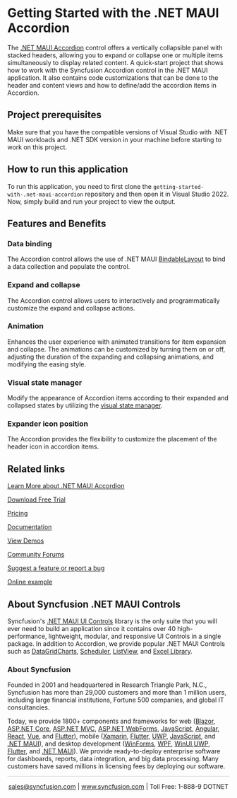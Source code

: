 # Getting Started with the .NET MAUI Accordion
The [.NET MAUI Accordion](https://www.syncfusion.com/maui-controls/maui-accordion?utm_source=github&utm_medium=listing&utm_campaign=maui-accordion-github-samples) control offers a vertically collapsible panel with stacked headers, allowing you to expand or collapse one or multiple items simultaneously to display related content. A quick-start project that shows how to work with the Syncfusion Accordion control in the .NET MAUI application. It also contains code customizations that can be done to the header and content views and how to define/add the accordion items in Accordion.

## Project prerequisites
Make sure that you have the compatible versions of Visual Studio with .NET MAUI workloads and .NET SDK version in your machine before starting to work on this project.

## How to run this application
To run this application, you need to first clone the `getting-started-with-.net-maui-accordion` repository and then open it in Visual Studio 2022. Now, simply build and run your project to view the output.

## Features and Benefits

### Data binding
The Accordion control allows the use of .NET MAUI [BindableLayout](https://help.syncfusion.com/maui/accordion/bindablelayout?utm_source=github&utm_medium=listing&utm_campaign=maui-accordion-github-samples) to bind a data collection and populate the control.

### Expand and collapse
The Accordion control allows users to interactively and programmatically customize the expand and collapse actions.

### Animation
Enhances the user experience with animated transitions for item expansion and collapse. The animations can be customized by turning them on or off, adjusting the duration of the expanding and collapsing animations, and modifying the easing style.

### Visual state manager
Modify the appearance of Accordion items according to their expanded and collapsed states by utilizing the [visual state manager](https://help.syncfusion.com/maui/accordion/appearance#visual-state-manager?utm_source=github&utm_medium=listing&utm_campaign=maui-accordion-github-samples).

### Expander icon position
The Accordion provides the flexibility to customize the placement of the header icon in accordion items.

## Related links
[Learn More about .NET MAUI Accordion](https://www.syncfusion.com/maui-controls/maui-accordion?utm_source=github&utm_medium=listing&utm_campaign=maui-accordion-github-samples)

[Download Free Trial](https://www.syncfusion.com/downloads/maui?utm_source=github&utm_medium=listing&utm_campaign=maui-accordion-github-samples)

[Pricing](https://www.syncfusion.com/sales/teamlicense?utm_source=github&utm_medium=listing&utm_campaign=maui-accordion-github-samples)

[Documentation](https://help.syncfusion.com/maui/accordion/getting-started?utm_source=github&utm_medium=listing&utm_campaign=maui-accordion-github-samples)

[View Demos](https://github.com/SyncfusionExamples/getting-started-with-.net-maui-accordion?utm_source=github&utm_medium=listing&utm_campaign=maui-accordion-github-samples)

[Community Forums](https://www.syncfusion.com/forums/maui?utm_source=github&utm_medium=listing&utm_campaign=maui-accordion-github-samples)

[Suggest a feature or report a bug](https://www.syncfusion.com/feedback/maui?utm_source=github&utm_medium=listing&utm_campaign=maui-accordion-github-samples)

[Online example](https://github.com/syncfusion/maui-demos/tree/master/MAUI/Accordion/SampleBrowser.Maui.Accordion?utm_source=github&utm_medium=listing&utm_campaign=maui-accordion-github-samples)

## About Syncfusion .NET MAUI Controls

Syncfusion's [.NET MAUI UI Controls](https://www.syncfusion.com/maui-controls?utm_source=github&utm_medium=listing&utm_campaign=maui-accordion-github-samples) library is the only suite that you will ever need to build an application since it contains over 40 high-performance, lightweight, modular, and responsive UI Controls in a single package. In addition to Accordion, we provide popular .NET MAUI Controls such as [DataGrid](https://www.syncfusion.com/maui-controls/maui-datagrid?utm_source=github&utm_medium=listing&utm_campaign=maui-accordion-github-samples)[Charts](https://www.syncfusion.com/maui-controls/maui-cartesian-charts?utm_source=github&utm_medium=listing&utm_campaign=maui-accordion-github-samples), [Scheduler](https://www.syncfusion.com/maui-controls/maui-scheduler?utm_source=github&utm_medium=listing&utm_campaign=maui-accordion-github-samples), [ListView](https://www.syncfusion.com/maui-controls/maui-listview?utm_source=github&utm_medium=listing&utm_campaign=maui-accordion-github-samples), and [Excel Library](https://www.syncfusion.com/document-processing/excel-framework/maui?utm_source=github&utm_medium=listing&utm_campaign=maui-accordion-github-samples).

### About Syncfusion
Founded in 2001 and headquartered in Research Triangle Park, N.C., Syncfusion has more than 29,000 customers and more than 1 million users, including large financial institutions, Fortune 500 companies, and global IT consultancies.

Today, we provide 1800+ components and frameworks for web ([Blazor](https://www.syncfusion.com/blazor-components?utm_source=github&utm_medium=listing&utm_campaign=maui-accordion-github-samples), [ASP.NET Core](https://www.syncfusion.com/aspnet-core-ui-controls?utm_source=github&utm_medium=listing&utm_campaign=maui-accordion-github-samples), [ASP.NET MVC](https://www.syncfusion.com/aspnet-mvc-ui-controls?utm_source=github&utm_medium=listing&utm_campaign=maui-accordion-github-samples), [ASP.NET WebForms](https://www.syncfusion.com/jquery/aspnet-webforms-ui-controls?utm_source=github&utm_medium=listing&utm_campaign=maui-accordion-github-samples), [JavaScript](https://www.syncfusion.com/javascript-ui-controls?utm_source=github&utm_medium=listing&utm_campaign=maui-accordion-github-samples), [Angular](https://www.syncfusion.com/angular-components?utm_source=github&utm_medium=listing&utm_campaign=maui-accordion-github-samples), [React](https://www.syncfusion.com/react-components?utm_source=github&utm_medium=listing&utm_campaign=maui-accordion-github-samples), [Vue](https://www.syncfusion.com/vue-components?utm_source=github&utm_medium=listing&utm_campaign=maui-accordion-github-samples), and [Flutter](https://www.syncfusion.com/flutter-widgets?utm_source=github&utm_medium=listing&utm_campaign=maui-accordion-github-samples)), mobile ([Xamarin](https://www.syncfusion.com/xamarin-ui-controls?utm_source=github&utm_medium=listing&utm_campaign=maui-accordion-github-samples), [Flutter](https://www.syncfusion.com/flutter-widgets?utm_source=github&utm_medium=listing&utm_campaign=maui-accordion-github-samples), [UWP](https://www.syncfusion.com/uwp-ui-controls?utm_source=github&utm_medium=listing&utm_campaign=maui-accordion-github-samples), [JavaScript](https://www.syncfusion.com/javascript-ui-controls?utm_source=github&utm_medium=listing&utm_campaign=maui-accordion-github-samples), and [.NET MAUI](https://www.syncfusion.com/maui-controls?utm_source=github&utm_medium=listing&utm_campaign=maui-accordion-github-samples)), and desktop development ([WinForms](https://www.syncfusion.com/winforms-ui-controls?utm_source=github&utm_medium=listing&utm_campaign=maui-accordion-github-samples), [WPF](https://www.syncfusion.com/wpf-controls?utm_source=github&utm_medium=listing&utm_campaign=maui-accordion-github-samples), [WinUI](https://www.syncfusion.com/winui-controls?utm_source=github&utm_medium=listing&utm_campaign=maui-accordion-github-samples),[UWP](https://www.syncfusion.com/uwp-ui-controls?utm_source=github&utm_medium=listing&utm_campaign=maui-accordion-github-samples), [Flutter](https://www.syncfusion.com/flutter-widgets?utm_source=github&utm_medium=listing&utm_campaign=maui-accordion-github-samples), and [.NET MAUI](https://www.syncfusion.com/maui-controls?utm_source=github&utm_medium=listing&utm_campaign=maui-accordion-github-samples)). We provide ready-to-deploy enterprise software for dashboards, reports, data integration, and big data processing. Many customers have saved millions in licensing fees by deploying our software.

<hr style="height:0.3px;border:none;color:lightgrey;background-color:lightgrey;" />

<p align="center">
<a href="mailto:sales@syncfusion.com?Subject=Syncfusion .NET MAUI Accordion - GitHub" target="_top">sales@syncfusion.com</a> | <a href="https://www.syncfusion.com?utm_source=github&utm_medium=listing&utm_campaign=maui-accordion-github-samples">www.syncfusion.com</a> | Toll Free: 1-888-9 DOTNET <br>
</p>
